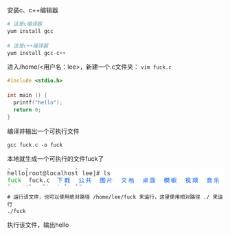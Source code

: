 安装c、c++编辑器

```py
# 这是c编译器
yum install gcc

# 这是c++编译器
yum install gcc-c++
```

进入/home/&lt;用户名：lee&gt;，新建一个.c文件夹： `vim fuck.c`

```c
#include <stdio.h>

int main () {
  printf("hello");
  return 0;
}
```

编译并输出一个可执行文件

```
gcc fuck.c -o fuck
```

本地就生成一个可执行的文件fuck了

![](/assets/1235467687654465567.png)

```
# 运行该文件，也可以使用绝对路径 /home/lee/fuck 来运行，这里使用相对路径 ./ 来运行
./fuck
```

执行该文件，输出hello

